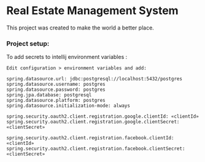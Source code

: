 # Real Estate Management System

This project was created to make the world a better place.

### Project setup:
To add secrets to intellij environment variables :

```
Edit configuration > environment variables and add:

spring.datasource.url: jdbc:postgresql://localhost:5432/postgres
spring.datasource.username: postgres
spring.datasource.password: postgres
spring.jpa.database: postgresql
spring.datasource.platform: postgres
spring.datasource.initialization-mode: always

spring.security.oauth2.client.registration.google.clientId: «clientId»
spring.security.oauth2.client.registration.google.clientSecret: «clientSecret»

spring.security.oauth2.client.registration.facebook.clientId: «clientId»
spring.security.oauth2.client.registration.facebook.clientSecret: «clientSecret»
```

